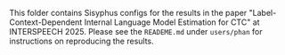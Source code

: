 This folder contains Sisyphus configs for the results in the paper "Label-Context-Dependent Internal Language Model Estimation for CTC" at INTERSPEECH 2025. Please see the `READEME.md` under `users/phan` for instructions on reproducing the results.
